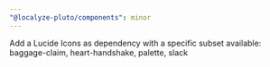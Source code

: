 ```yaml
---
"@localyze-pluto/components": minor
---
```


Add a Lucide Icons as dependency with a specific subset available: baggage-claim, heart-handshake, palette, slack
